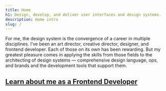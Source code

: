 ```yaml
---
title: Home
h1: Design, develop, and deliver user interfaces and design systems.
description: Home intro
slug: /
---
```


For me, the design system is the convergence of a career in multiple disciplines. I’ve been an art director, creative director, designer, and frontend developer. Each of those on its own has been rewarding. But my greatest pleasure comes in applying the skills from those fields to the architecting of design systems — comprehensive design language, ops, and brands and the development tools that support them.

## [Learn about me as a Frontend Developer](/about)
